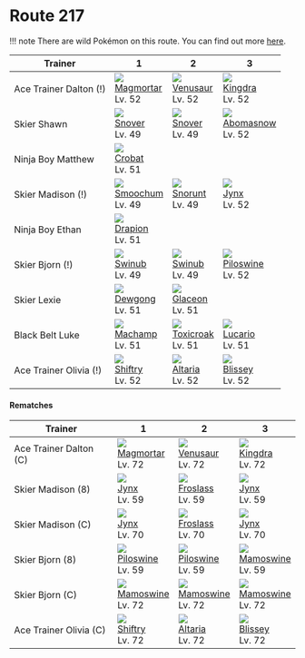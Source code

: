 # Route 217

!!! note
    There are wild Pokémon on this route. You can find out more [here](/wild_pokemon/route_217/).


Trainer                | 1                                   | 2                                   | 3                                   
---                    | ---                                 | ---                                 | ---                                 
Ace Trainer Dalton (!) | ![][467]<br> [Magmortar]<br> Lv. 52 | ![][003]<br> [Venusaur]<br> Lv. 52  | ![][230]<br> [Kingdra]<br> Lv. 52   
Skier Shawn            | ![][459]<br> [Snover]<br> Lv. 49    | ![][459]<br> [Snover]<br> Lv. 49    | ![][460]<br> [Abomasnow]<br> Lv. 52 
Ninja Boy Matthew      | ![][169]<br> [Crobat]<br> Lv. 51    
Skier Madison (!)      | ![][238]<br> [Smoochum]<br> Lv. 49  | ![][361]<br> [Snorunt]<br> Lv. 49   | ![][124]<br> [Jynx]<br> Lv. 52      
Ninja Boy Ethan        | ![][452]<br> [Drapion]<br> Lv. 51   
Skier Bjorn (!)        | ![][220]<br> [Swinub]<br> Lv. 49    | ![][220]<br> [Swinub]<br> Lv. 49    | ![][221]<br> [Piloswine]<br> Lv. 52 
Skier Lexie            | ![][087]<br> [Dewgong]<br> Lv. 51   | ![][471]<br> [Glaceon]<br> Lv. 51   
Black Belt Luke        | ![][068]<br> [Machamp]<br> Lv. 51   | ![][454]<br> [Toxicroak]<br> Lv. 51 | ![][448]<br> [Lucario]<br> Lv. 51   
Ace Trainer Olivia (!) | ![][275]<br> [Shiftry]<br> Lv. 52   | ![][334]<br> [Altaria]<br> Lv. 52   | ![][242]<br> [Blissey]<br> Lv. 52   

#### Rematches

Trainer                | 1                                   | 2                                   | 3                                   
---                    | ---                                 | ---                                 | ---                                 
Ace Trainer Dalton (C) | ![][467]<br> [Magmortar]<br> Lv. 72 | ![][003]<br> [Venusaur]<br> Lv. 72  | ![][230]<br> [Kingdra]<br> Lv. 72   
Skier Madison (8)      | ![][124]<br> [Jynx]<br> Lv. 59      | ![][478]<br> [Froslass]<br> Lv. 59  | ![][124]<br> [Jynx]<br> Lv. 59      
Skier Madison (C)      | ![][124]<br> [Jynx]<br> Lv. 70      | ![][478]<br> [Froslass]<br> Lv. 70  | ![][124]<br> [Jynx]<br> Lv. 70      
Skier Bjorn (8)        | ![][221]<br> [Piloswine]<br> Lv. 59 | ![][221]<br> [Piloswine]<br> Lv. 59 | ![][473]<br> [Mamoswine]<br> Lv. 59 
Skier Bjorn (C)        | ![][473]<br> [Mamoswine]<br> Lv. 72 | ![][473]<br> [Mamoswine]<br> Lv. 72 | ![][473]<br> [Mamoswine]<br> Lv. 72 
Ace Trainer Olivia (C) | ![][275]<br> [Shiftry]<br> Lv. 72   | ![][334]<br> [Altaria]<br> Lv. 72   | ![][242]<br> [Blissey]<br> Lv. 72   


[Venusaur]: /pokemon_changes/003/
[Machamp]: /pokemon_changes/068/
[Dewgong]: /pokemon_changes/087/
[Jynx]: /pokemon_changes/124/
[Crobat]: /pokemon_changes/169/
[Swinub]: /pokemon_changes/220/
[Piloswine]: /pokemon_changes/221/
[Kingdra]: /pokemon_changes/230/
[Smoochum]: /pokemon_changes/238/
[Blissey]: /pokemon_changes/242/
[Shiftry]: /pokemon_changes/275/
[Altaria]: /pokemon_changes/334/
[Snorunt]: /pokemon_changes/361/
[Lucario]: /pokemon_changes/448/
[Drapion]: /pokemon_changes/452/
[Toxicroak]: /pokemon_changes/454/
[Snover]: /pokemon_changes/459/
[Abomasnow]: /pokemon_changes/460/
[Magmortar]: /pokemon_changes/467/
[Glaceon]: /pokemon_changes/471/
[Mamoswine]: /pokemon_changes/473/
[Froslass]: /pokemon_changes/478/
[003]: /img/pokemon/003.png
[068]: /img/pokemon/068.png
[087]: /img/pokemon/087.png
[124]: /img/pokemon/124.png
[169]: /img/pokemon/169.png
[220]: /img/pokemon/220.png
[221]: /img/pokemon/221.png
[230]: /img/pokemon/230.png
[238]: /img/pokemon/238.png
[242]: /img/pokemon/242.png
[275]: /img/pokemon/275.png
[334]: /img/pokemon/334.png
[361]: /img/pokemon/361.png
[448]: /img/pokemon/448.png
[452]: /img/pokemon/452.png
[454]: /img/pokemon/454.png
[459]: /img/pokemon/459.png
[460]: /img/pokemon/460.png
[467]: /img/pokemon/467.png
[471]: /img/pokemon/471.png
[473]: /img/pokemon/473.png
[478]: /img/pokemon/478.png
